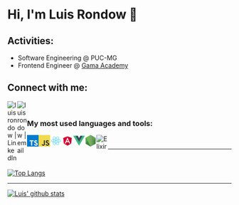 # Hi, I'm Luis Rondow 👋

## Activities:

- Software Engineering @ PUC-MG
- Frontend Engineer @ [Gama Academy](https://www.gama.academy/)

## Connect with me:

[<img align="left" alt="luis rondow | LinkedIn" width="22px" src="https://cdn.jsdelivr.net/npm/simple-icons@v3/icons/linkedin.svg" />](https://www.linkedin.com/in/luisrondow/)
[<img align="left" alt="luis rondow | email" width="22px" src="https://cdn.jsdelivr.net/npm/simple-icons@3.4.0/icons/mail-dot-ru.svg" />](mailto:luiseduardorondow@gmail.com)

</br>

### My most used languages and tools:
<img align="left" alt="TypeScript" width="26px" src="https://raw.githubusercontent.com/github/explore/80688e429a7d4ef2fca1e82350fe8e3517d3494d/topics/typescript/typescript.png" />
<img align="left" alt="JavaScript" width="26px" src="https://raw.githubusercontent.com/github/explore/80688e429a7d4ef2fca1e82350fe8e3517d3494d/topics/javascript/javascript.png" />
<img align="left" alt="React" width="26px" src="https://raw.githubusercontent.com/github/explore/80688e429a7d4ef2fca1e82350fe8e3517d3494d/topics/react/react.png" />
<img align="left" alt="Angular" width="26px" src="https://raw.githubusercontent.com/github/explore/80688e429a7d4ef2fca1e82350fe8e3517d3494d/topics/angular/angular.png" />
<img align="left" alt="Vue" width="26px" src="https://raw.githubusercontent.com/github/explore/80688e429a7d4ef2fca1e82350fe8e3517d3494d/topics/vue/vue.png" />
<img align="left" alt="Node.js" width="26px" src="https://raw.githubusercontent.com/github/explore/80688e429a7d4ef2fca1e82350fe8e3517d3494d/topics/nodejs/nodejs.png" />
<img align="left" alt="Elixir" width="26px" src="https://i.imgur.com/zE4NXdl.png" />

</br>

---

</br>

[![Top Langs](https://github-readme-stats.vercel.app/api/top-langs/?username=luisrondow&layout=compact&hide=c)](https://github.com/luisrondow/github-readme-stats)

---

[![Luis' github stats](https://github-readme-stats.vercel.app/api?username=luisrondow&count_private=true)](https://github.com/luisrondow/github-readme-stats)
